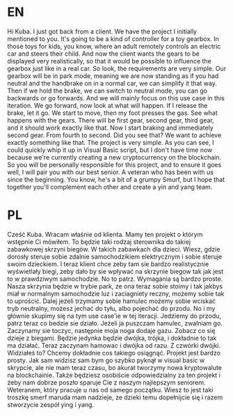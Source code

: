 # EN

Hi Kuba. I just got back from a client. We have the project I initially mentioned to you. It's going to be a kind of controller for a toy gearbox. In those toys for kids, you know, where an adult remotely controls an electric car and steers their child. And now the client wants the gears to be displayed very realistically, so that it would be possible to influence the gearbox just like in a real car. So look, the requirements are very simple. Our gearbox will be in park mode, meaning we are now standing as if you had neutral and the handbrake on in a normal car, we can simplify it that way. Then if we hold the brake, we can switch to neutral mode, you can go backwards or go forwards. And we will mainly focus on this use case in this iteration. We go forward, now look at what will happen. If I release the brake, let it go. We start to move, then my foot presses the gas. See what happens with the gears. There will be first gear, second gear, third gear, and it should work exactly like that. Now I start braking and immediately second gear. From fourth to second. Did you see that? We want to achieve exactly something like that. The project is very simple. As you can see, I could quickly whip it up in Visual Basic script, but I don't have time now because we're currently creating a new cryptocurrency on the blockchain. So you will be personally responsible for this project, and to ensure it goes well, I will pair you with our best senior. A veteran who has been with us since the beginning. You know, he's a bit of a grumpy Smurf, but I hope that together you'll complement each other and create a yin and yang team.

# PL

Cześć Kuba. Wracam właśnie od klienta. Mamy ten projekt o którym wstępnie Ci mówiłem. To będzie taki rodzaj sterownika do takiej zabawkowej skrzyni biegów. W takich zabawkach dla dzieci. Wiesz, gdzie dorosły steruje sobie zdalnie samochodzikiem elektrycznym i sobie steruje swoim dzieckiem. I teraz klient chce zeby tam sie bardzo realistycznie wyświetlały biegi, zeby dało by sie wpływać na skrzynie biegow tak jak jest to w prawdziwym samochodzie. No to patrz. Wymagania są bardzo proste. Nasza skrzynia będzie w trybie park, ze ona teraz sobie stoimy i tak jakbys miał w normalnym samochodzie luz i zaciagniety reczny, możemy sobie tak to uprościć. Dalej jeżeli trzymamy sobie hamulec możemy sobie wciskać tryb neutralny, możesz jechać do tyłu, albo pojechać do przodu. No i my głównie skupimy się na tym use case'ie w tej iteracji. Jedziemy do przodu, patrz teraz co bedzie sie działo. Jeżeli ja puszczam hamulec, zwalniam go. Zaczynamy sie toczyc, następnie moja noga dodaje gazu. Zobacz co się dzieje z biegami. Będzie jedynka będzie dwójka, trójka, i dokładnie to tak ma działać. Teraz zaczynam hamowac i dwójka od razu. Z czwórki dwójki. Widziałeś to? Chcemy dokładnie cos takiego osiągnąć. Projekt jest bardzo prosty. Jak sam widzisz sam bym go szybko pyknął w visual basic w skrypcie, ale nie mam teraz czasu, bo akurat tworzymy nowa kryptowalute na blockchainie. Także będziesz osobiście odpowiedzialny za ten projekt i żeby nam dobrze poszło sparuje Cie z naszym najlepszym seniorem. Weteranem, który pracuje u nas od samego początku. Wiesz to jest taki troszkę smerf maruda mam nadzieje, ze dzieki temu dopełnijcie się i razem stworzycie zespół ying i yang.
